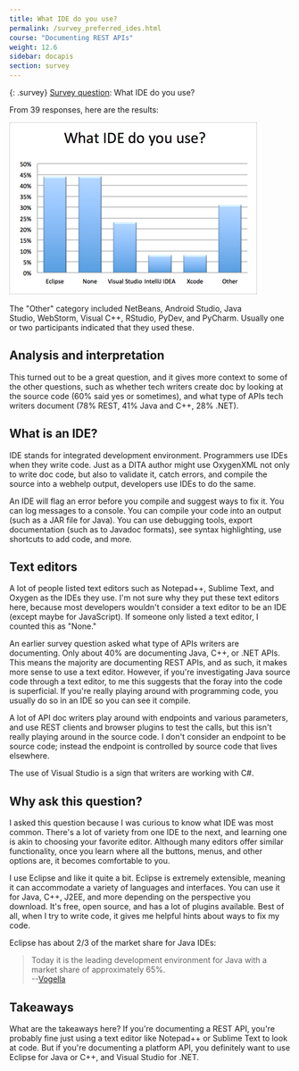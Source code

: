 ```yaml
---
title: What IDE do you use?
permalink: /survey_preferred_ides.html
course: "Documenting REST APIs"
weight: 12.6
sidebar: docapis
section: survey
---
```


{: .survey}
[Survey question](survey_introduction): What IDE do you use?

From 39 responses, here are the results:

![whatide2](/images/whatide2.png)

The "Other" category included NetBeans, Android Studio, Java Studio, WebStorm, Visual C++, RStudio, PyDev, and PyCharm. Usually one or two participants indicated that they used these.

## Analysis and interpretation

This turned out to be a great question, and it gives more context to some of the other questions, such as whether tech writers create doc by looking at the source code (60% said yes or sometimes), and what type of APIs tech writers document (78% REST, 41% Java and C++, 28% .NET).

## What is an IDE?

IDE stands for integrated development environment. Programmers use IDEs when they write code. Just as a DITA author might use OxygenXML not only to write doc code, but also to validate it, catch errors, and compile the source into a webhelp output, developers use IDEs to do the same.

An IDE will flag an error before you compile and suggest ways to fix it. You can log messages to a console. You can compile your code into an output (such as a JAR file for Java). You can use debugging tools, export documentation (such as to Javadoc formats), see syntax highlighting, use shortcuts to add code, and more.

## Text editors

A lot of people listed text editors such as Notepad++, Sublime Text, and Oxygen as the IDEs they use. I'm not sure why they put these text editors here, because most developers wouldn't consider a text editor to be an IDE (except maybe for JavaScript). If someone only listed a text editor, I counted this as "None."

An earlier survey question asked what type of APIs writers are documenting. Only about 40% are documenting Java, C++, or .NET APIs. This means the majority are documenting REST APIs, and as such, it makes more sense to use a text editor. However, if you're investigating Java source code through a text editor, to me this suggests that the foray into the code is superficial. If you're really playing around with programming code, you usually do so in an IDE so you can see it compile.

A lot of API doc writers play around with endpoints and various parameters, and use REST clients and browser plugins to test the calls, but this isn't really playing around in the source code. I don't consider an endpoint to be source code; instead the endpoint is controlled by source code that lives elsewhere.

The use of Visual Studio is a sign that writers are working with C#.

## Why ask this question?

I asked this question because I was curious to know what IDE was most common. There's a lot of variety from one IDE to the next, and learning one is akin to choosing your favorite editor. Although many editors offer similar functionality, once you learn where all the buttons, menus, and other options are, it becomes comfortable to you.

I use Eclipse and like it quite a bit. Eclipse is extremely extensible, meaning it can accommodate a variety of languages and interfaces. You can use it for Java, C++, J2EE, and more depending on the perspective you download. It's free, open source, and has a lot of plugins available. Best of all, when I try to write code, it gives me helpful hints about ways to fix my code.

Eclipse has about 2/3 of the market share for Java IDEs:

> Today it is the leading development environment for Java with a market share of approximately 65%.  
> --[Vogella](http://www.vogella.com/tutorials/Eclipse/article.html)

## Takeaways

What are the takeaways here? If you're documenting a REST API, you're probably fine just using a text editor like Notepad++ or Sublime Text to look at code. But if you're documenting a platform API, you definitely want to use Eclipse for Java or C++, and Visual Studio for .NET.

